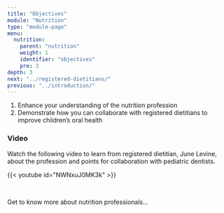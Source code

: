 ```yaml
---
title: "Objectives"
module: "Nutrition"
type: "module-page"
menu:
  nutrition:
    parent: "nutrition"
    weight: 1
    identifier: "objectives"
    pre: 3
depth: 3
next: "../registered-dietitians/"
previous: "../introduction/"
---
```

<div class="pageblock"><ol>
<li>Enhance your understanding of the nutrition profession</li>
<li>Demonstrate how you can collaborate with registered dietitians to improve children’s oral health</li>
</ol>
</div><div class="pageblock"><h3>Video</h3><p>Watch the following video to learn from registered dietitian, June Levine, about the profession and points for collaboration with pediatric dentists.</p>
</div><div class="pageblock">
{{< youtube id="NWNxuJ0MK3k" >}}</div><div class="pageblock"><p> </p>
<p>Get to know more about nutrition professionals…</p>
</div>